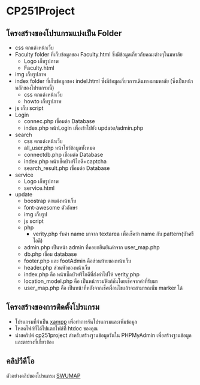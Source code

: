 # CP251Project
## โครงสร้างของโปรแกรมแบ่งเป็น Folder
* css ตกแต่งหน้าเว็บ
* Faculty folder ที่เก็บข้อมูลของ Faculty.html ซึ่งมีข้อมูลเกี่ยวกับคณะต่างๆในมหาลัย
  * Logo เก็บรูปภาพ
  * Faculty.html
* img เก็บรูปภาพ
* index folder ที่เก็บข้อมูลของ indel.html ซึ่งมีข้อมูลเกี่ยวการเดินทางมามหาลัย (ซึ่งเป็นหน้าหลักของโปรแกรมนี้)
  * css ตกแต่งหน้าเว็บ
  * howto เก็บรูปภาพ
* js เก็บ script 
* Login
  * connec.php เชื่อมต่อ Database 
  * index.php หน้าLogin เพื่อเข้าไปยัง update/admin.php
* search
  * css ตกแต่งหน้าเว็บ
  * all_user.php หน้าโชว์ข้อมูลทั้งหมด
  * connectdb.php เชื่อมต่อ Database 
  * index.php หน้าเช็คบัวศรีไอดี+captcha
  * search_result.php เชื่อมต่อ Database 
* service
  * Logo เก็บรูปภาพ
  * service.html
* update
  * boostrap ตกแต่งหน้าเว็บ
  * font-awesome ตัวอักษร
  * img เก็บรูป
  * js script
  * php 
    * verity.php รับค่า name มาจาก textarea เพื่อเช็คว่า name กับ pattern(บัวศรีไอดี) 
  * admin.php เป็นหน้า admin ที่คอยกยืนยันค่าจาก user_map.php
  * db.php เชื่อม database
  * footer.php และ footAdmin คือส่วนท้ายของหน้าเว็บ
  * header.php ส่วนหัวของหน้าเว็บ
  * index.php คือ หน้าเช็ดบัวศรีไอดีที่ส่งค่าไปให้ verity.php
  * location_model.php คือ เป็นหน้ารวมฟังก์ชันโดยเช็คจากค่าที่รับมา
  * user_map.php คือ เป็นหน้าที่หลังจากเช็คเงื่อนไขแล้วจะสามารถเพิ่ม marker ได้

## โครงสร้างของการติดตั้งโปรแกรม

  * โปรแกรมที่จำเป็น [xampp](https://www.apachefriends.org/index.html) เพื่อทำการรันโปรแกรมและเพิ่มข้อมูล
  * โหลดไฟล์ที่ได้ไปแตกไฟล์ที่ htdoc ของคุณ
  * นำสคริปต์ cp251project สำหรับสร้างฐานข้อมูลรันใน PHPMyAdmin เพื่อสร้างฐานข้อมูลและตารางที่เกี่ยวข้อง
  
## คลิปวีดีโอ
  ตัวอย่างคลิปของโปรแกรม [SWUMAP](https://youtu.be/YiWKCoz04TU)

